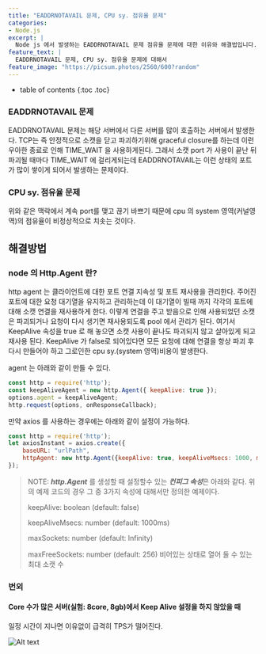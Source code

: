 ```yaml
---
title: "EADDRNOTAVAIL 문제, CPU sy. 점유율 문제"
categories: 
- Node.js
excerpt: |
  Node js 에서 발생하는 EADDRNOTAVAIL 문제 점유율 문제에 대한 이유와 해결법입니다.
feature_text: |
  EADDRNOTAVAIL 문제, CPU sy. 점유율 문제에 대해서
feature_image: "https://picsum.photos/2560/600?random"
---
```


* table of contents
{:toc .toc}




### EADDRNOTAVAIL 문제
EADDRNOTAVAIL 문제는 해당 서버에서 다른 서버를 많이 호출하는 서버에서 발생한다. TCP는 즉 안정적으로 소캣을 닫고 파괴하기위해 graceful closure를 하는데 이런 우아한 종료로 인해 TIME_WAIT 을 사용하게된다. 그래서 소캣 port 가 사용이 끝난 뒤 파괴될 때마다 TIME_WAIT 에 걸리게되는데 EADDRNOTAVAIL는 이런 상태의 포트가 많이 쌓이게 되어서 발생하는 문제이다. 

### CPU sy. 점유율 문제
위와 같은 맥락에서 계속 port를 맺고 끊기 바쁘기 때문에 cpu 의 system 영역(커널영역)의 점유율이 비정상적으로 치솟는 것이다.

## 해결방법


### node 의 Http.Agent 란?
http agent 는 클라이언트에 대한 포트 연결 지속성 및 포트 재사용을 관리한다. 주어진 포트에 대한 요청 대기열을 유지하고 관리하는데 이 대기열이 빌때 까지 각각의 포트에 대해 소캣 연결을 재사용하게 한다. 이렇게 연결을 주고 받음으로 인해 사용되었던 소캣은 파괴되거나 요청이 다시 생기면 재사용되도록 pool 에서 관리가 된다. 여기서 KeepAlive 속성을 true 로 해 놓으면 소캣 사용이 끝나도 파괴되지 않고 살아있게 되고 재사용 된다.
KeepAlive 가 false로 되어있다면 모든 요청에 대해 연결을 항상 파괴 후 다시 만들어야 하고 그로인한 cpu sy.(system 영역)비용이 발생한다. 

agent 는 아래와 같이 만들 수 있다.
``` javascript
const http = require('http');
const keepAliveAgent = new http.Agent({ keepAlive: true });
options.agent = keepAliveAgent;
http.request(options, onResponseCallback);
```
만약 axios 를 사용하는 경우에는 아래와 같이 설정이 가능하다.
``` javascript
const http = require('http');
let axiosInstant = axios.create({
    baseURL: "urlPath",
    httpAgent: new http.Agent({keepAlive: true, keepAliveMsecs: 1000, maxSockets: 100})
});
```
> NOTE: ***http.Agent*** 를 생성할 때 설정할수 있는 ***컨피그 속성***은 아래와 같다. 위의 예제 코드의 경우 그 중 3가지 속성에 대해서만 정의한 예제이다.
>
> keepAlive: boolean (default: false)
>
> keepAliveMsecs: number (default: 1000ms)
>
> maxSockets: number (default: Infinity)
>
> maxFreeSockets: number (default: 256) 비어있는 상태로 열어 둘 수 있는 최대 소캣 수


### 번외
#### Core 수가 많은 서버(실험: 8core, 8gb)에서 Keep Alive 설정을 하지 않았을 때
일정 시간이 지나면 이유없이 급격히 TPS가 떨어진다. 

![Alt text](https://monosnap.com/image/8oooY0SRpUNRWwjrwwyinsEH6IFbaF)
